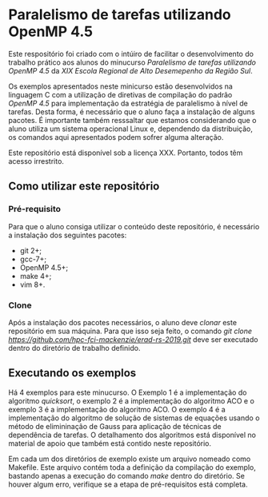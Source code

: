 # Paralelismo de tarefas utilizando OpenMP 4.5
Este respositório foi criado com o intúiro de facilitar o desenvolvimento do trabalho prático aos alunos do minucurso *Paralelismo de tarefas utilizando OpenMP 4.5* da *XIX Escola Regional de Alto Desemepenho da Região Sul*.

Os exemplos apresentados neste minicurso estão desenvolvidos na linguagem C com a utilização de diretivas de compilação do padrão *OpenMP 4.5* para implementação da estratégia de paralelismo à nível de tarefas. Desta forma, é necessário que o aluno faça a instalação de alguns pacotes. É importante também resssaltar que estamos considerando que o aluno utiliza um sistema operacional Linux e, dependendo da distribuição, os comandos aqui apresentados podem sofrer alguma alteração.

Este repositório está disponível sob a licença XXX. Portanto, todos têm acesso irrestrito.

## Como utilizar este repositório

### Pré-requisito
Para que o aluno consiga utilizar o conteúdo deste repositório, é necessário a instalação dos seguintes pacotes:
* git 2+;
* gcc-7+;
* OpenMP 4.5+;
* make 4+;
* vim 8+.

### Clone
Após a instalação dos pacotes necessários, o aluno deve *clonar* este repositório em sua máquina. Para que isso seja feito, o comando *git clone https://github.com/hpc-fci-mackenzie/erad-rs-2019.git* deve ser executado dentro do diretório de trabalho definido.

## Executando os exemplos
Há 4 exemplos para este minucurso. O Exemplo 1 é a implementação do algoritmo *quicksort*, o exemplo 2 é a implementação do algoritmo ACO e o exemplo 3 é a implementação do algoritmo ACO. O exemplo 4 é a implementação do algoritmo de solução de sistemas de equações usando o método de elimininação de Gauss para aplicação de técnicas de dependência de tarefas. O detalhamento dos algoritmos está disponível no material de apoio que também está contido neste repositório.

Em cada um dos diretórios de exemplo existe um arquivo nomeado como Makefile. Este arquivo contém toda a definição da compilação do exemplo, bastando apenas a execução do comando *make* dentro do diretório. Se houver algum erro, verifique se a etapa de pré-requisitos está completa.
